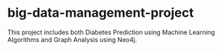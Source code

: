# big-data-management-project
This project includes both Diabetes Prediction using Machine Learning Algorithms and Graph Analysis using Neo4j.
